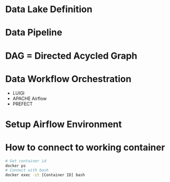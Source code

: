 # Data Lake Definition


# Data Pipeline


# DAG = Directed Acycled Graph


# Data Workflow Orchestration

- LUIGI
- APACHE Airflow
- PREFECT


# Setup Airflow Environment



# How to connect to working container

```bash
# Get container id
docker ps
# Connect with bash
docker exec -it [Container ID] bash
```